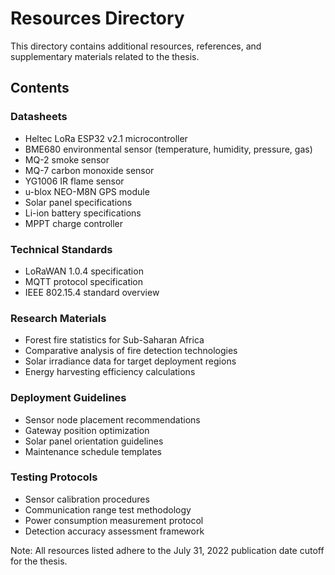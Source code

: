 # Resources Directory

This directory contains additional resources, references, and supplementary materials related to the thesis.

## Contents

### Datasheets
- Heltec LoRa ESP32 v2.1 microcontroller
- BME680 environmental sensor (temperature, humidity, pressure, gas)
- MQ-2 smoke sensor
- MQ-7 carbon monoxide sensor
- YG1006 IR flame sensor
- u-blox NEO-M8N GPS module
- Solar panel specifications
- Li-ion battery specifications
- MPPT charge controller

### Technical Standards
- LoRaWAN 1.0.4 specification
- MQTT protocol specification
- IEEE 802.15.4 standard overview

### Research Materials
- Forest fire statistics for Sub-Saharan Africa
- Comparative analysis of fire detection technologies
- Solar irradiance data for target deployment regions
- Energy harvesting efficiency calculations

### Deployment Guidelines
- Sensor node placement recommendations
- Gateway position optimization
- Solar panel orientation guidelines
- Maintenance schedule templates

### Testing Protocols
- Sensor calibration procedures
- Communication range test methodology
- Power consumption measurement protocol
- Detection accuracy assessment framework

Note: All resources listed adhere to the July 31, 2022 publication date cutoff for the thesis.
